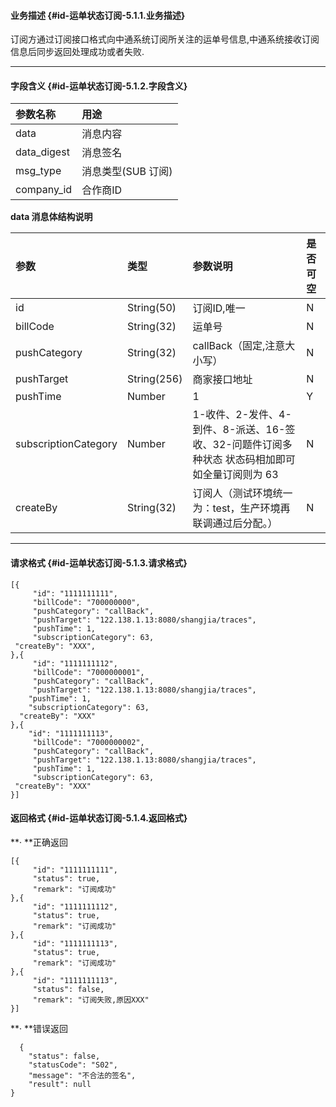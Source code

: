 #### **业务描述** {#id-运单状态订阅-5.1.1.业务描述}

订阅方通过订阅接口格式向中通系统订阅所关注的运单号信息,中通系统接收订阅信息后同步返回处理成功或者失败.

---

#### **字段含义** {#id-运单状态订阅-5.1.2.字段含义}

| **参数名称** | **用途** |
| :--- | :--- |
| data | 消息内容 |
| data\_digest | 消息签名 |
| msg\_type | 消息类型\(SUB 订阅\) |
| company\_id | 合作商ID |

**data 消息体结构说明**

| 参数 | **类型** | **参数说明** | **是否可空** |
| :--- | :--- | :--- | :--- |
| id | String\(50\) | 订阅ID,唯一 | N |
| billCode | String\(32\) | 运单号 | N |
| pushCategory | String\(32\) | callBack（固定,注意大小写） | N |
| pushTarget | String\(256\) | 商家接口地址 | N |
| pushTime | Number | 1 | Y |
| subscriptionCategory | Number | 1-收件、2-发件、4-到件、8-派送、16-签收、32-问题件订阅多种状态 状态码相加即可如全量订阅则为 63 | N |
| createBy | String\(32\) | 订阅人（测试环境统一为：test，生产环境再联调通过后分配。） | N |

---

#### **请求格式** {#id-运单状态订阅-5.1.3.请求格式}



```
[{
     "id": "1111111111",
     "billCode": "700000000",
     "pushCategory": "callBack",
     "pushTarget": "122.138.1.13:8080/shangjia/traces",
     "pushTime": 1,
     "subscriptionCategory": 63,
 "createBy": "XXX",
},{
     "id": "1111111112",
     "billCode": "7000000001",
     "pushCategory": "callBack",
     "pushTarget": "122.138.1.13:8080/shangjia/traces",
    "pushTime": 1,
    "subscriptionCategory": 63,
  "createBy": "XXX"
},{
    "id": "1111111113",
     "billCode": "7000000002",
     "pushCategory": "callBack",
     "pushTarget": "122.138.1.13:8080/shangjia/traces",
     "pushTime": 1,
     "subscriptionCategory": 63,
 "createBy": "XXX"
}]
```



#### **返回格式** {#id-运单状态订阅-5.1.4.返回格式}

**· **正确返回

```
[{
     "id": "1111111111",
     "status": true,
     "remark": "订阅成功"
},{
     "id": "1111111112",
     "status": true,
     "remark": "订阅成功"
},{
     "id": "1111111113",
     "status": true,
     "remark": "订阅成功"
},{
     "id": "1111111113",
     "status": false,
     "remark": "订阅失败,原因XXX"
}]
```



**· **错误返回

```
  {
    "status": false,
    "statusCode": "S02",
    "message": "不合法的签名",
    "result": null
}
```




